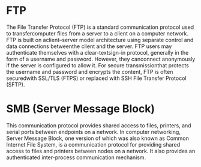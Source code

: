 # FTP
The File Transfer Protocol (FTP) is a standard communication protocol used to transfercomputer files from a server to a client on a computer network. FTP is built on aclient–server model architecture using separate control and data connections betweenthe client and the server. FTP users may authenticate themselves with a clear-textsign-in protocol, generally in the form of a username and password. However, they canconnect anonymously if the server is configured to allow it. For secure transmissionthat protects the username and password and encrypts the content, FTP is often securedwith SSL/TLS (FTPS) or replaced with SSH File Transfer Protocol (SFTP).

# SMB (Server Message Block)
This communication protocol provides shared access to files, printers, and serial ports between endpoints on a network.
In computer networking, Server Message Block, one version of which was also known as Common Internet File System, is a communication protocol for providing shared access to files and printers between nodes on a network. It also provides an authenticated inter-process communication mechanism.
